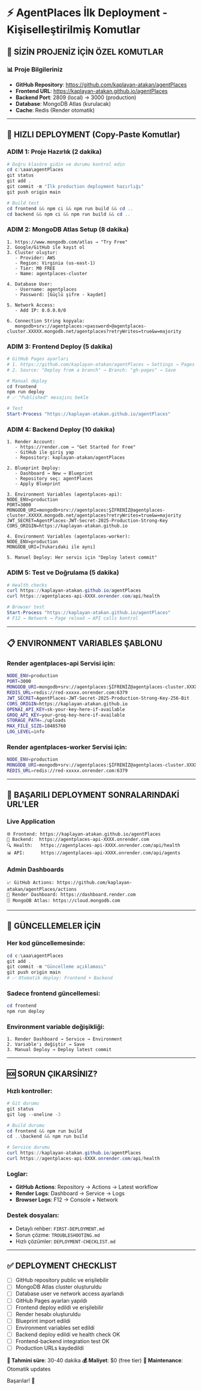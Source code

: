 # ⚡ AgentPlaces İlk Deployment - Kişiselleştirilmiş Komutlar

## 🎯 SİZİN PROJENİZ İÇİN ÖZEL KOMUTLAR

### 📊 Proje Bilgileriniz
- **GitHub Repository**: https://github.com/kaplayan-atakan/agentPlaces
- **Frontend URL**: https://kaplayan-atakan.github.io/agentPlaces  
- **Backend Port**: 2809 (local) → 3000 (production)
- **Database**: MongoDB Atlas (kurulacak)
- **Cache**: Redis (Render otomatik)

---

## 🚀 HIZLI DEPLOYMENT (Copy-Paste Komutlar)

### ADIM 1: Proje Hazırlık (2 dakika)
```powershell
# Doğru klasöre gidin ve durumu kontrol edin
cd c:\aaa\agentPlaces
git status
git add .
git commit -m "İlk production deployment hazırlığı"
git push origin main

# Build test
cd frontend && npm ci && npm run build && cd ..
cd backend && npm ci && npm run build && cd ..
```

### ADIM 2: MongoDB Atlas Setup (8 dakika)
```
1. https://www.mongodb.com/atlas → "Try Free"
2. Google/GitHub ile kayıt ol
3. Cluster oluştur:
   - Provider: AWS
   - Region: Virginia (us-east-1)  
   - Tier: M0 FREE
   - Name: agentplaces-cluster

4. Database User:
   - Username: agentplaces
   - Password: [Güçlü şifre - kaydet]
   
5. Network Access:
   - Add IP: 0.0.0.0/0

6. Connection String kopyala:
   mongodb+srv://agentplaces:<password>@agentplaces-cluster.XXXXX.mongodb.net/agentplaces?retryWrites=true&w=majority
```

### ADIM 3: Frontend Deploy (5 dakika)
```powershell
# GitHub Pages ayarları
# 1. https://github.com/kaplayan-atakan/agentPlaces → Settings → Pages
# 2. Source: "Deploy from a branch" → Branch: "gh-pages" → Save

# Manual deploy
cd frontend
npm run deploy
# ✅ "Published" mesajını bekle

# Test
Start-Process "https://kaplayan-atakan.github.io/agentPlaces"
```

### ADIM 4: Backend Deploy (10 dakika)
```
1. Render Account:
   - https://render.com → "Get Started for Free"
   - GitHub ile giriş yap
   - Repository: kaplayan-atakan/agentPlaces

2. Blueprint Deploy:
   - Dashboard → New → Blueprint
   - Repository seç: agentPlaces
   - Apply Blueprint

3. Environment Variables (agentplaces-api):
NODE_ENV=production
PORT=3000
MONGODB_URI=mongodb+srv://agentplaces:ŞİFRENİZ@agentplaces-cluster.XXXXX.mongodb.net/agentplaces?retryWrites=true&w=majority
JWT_SECRET=AgentPlaces-JWT-Secret-2025-Production-Strong-Key
CORS_ORIGIN=https://kaplayan-atakan.github.io

4. Environment Variables (agentplaces-worker):
NODE_ENV=production
MONGODB_URI=[Yukarıdaki ile aynı]

5. Manuel Deploy: Her servis için "Deploy latest commit"
```

### ADIM 5: Test ve Doğrulama (5 dakika)
```powershell
# Health checks
curl https://kaplayan-atakan.github.io/agentPlaces
curl https://agentplaces-api-XXXX.onrender.com/api/health

# Browser test
Start-Process "https://kaplayan-atakan.github.io/agentPlaces"
# F12 → Network → Page reload → API calls kontrol
```

---

## 📋 ENVIRONMENT VARIABLES ŞABLONU

### Render agentplaces-api Servisi için:
```bash
NODE_ENV=production
PORT=3000
MONGODB_URI=mongodb+srv://agentplaces:ŞİFRENİZ@agentplaces-cluster.XXXXX.mongodb.net/agentplaces?retryWrites=true&w=majority
REDIS_URL=redis://red-xxxxx.onrender.com:6379
JWT_SECRET=AgentPlaces-JWT-Secret-2025-Production-Strong-Key-256-Bit
CORS_ORIGIN=https://kaplayan-atakan.github.io
OPENAI_API_KEY=sk-your-key-here-if-available
GROQ_API_KEY=your-groq-key-here-if-available
STORAGE_PATH=./uploads
MAX_FILE_SIZE=10485760
LOG_LEVEL=info
```

### Render agentplaces-worker Servisi için:
```bash
NODE_ENV=production
MONGODB_URI=mongodb+srv://agentplaces:ŞİFRENİZ@agentplaces-cluster.XXXXX.mongodb.net/agentplaces?retryWrites=true&w=majority
REDIS_URL=redis://red-xxxxx.onrender.com:6379
```

---

## 🎯 BAŞARILI DEPLOYMENT SONRALARINDAKİ URL'LER

### Live Application
```
🌐 Frontend: https://kaplayan-atakan.github.io/agentPlaces
🚀 Backend:  https://agentplaces-api-XXXX.onrender.com  
🔍 Health:   https://agentplaces-api-XXXX.onrender.com/api/health
📊 API:      https://agentplaces-api-XXXX.onrender.com/api/agents
```

### Admin Dashboards
```
📈 GitHub Actions: https://github.com/kaplayan-atakan/agentPlaces/actions
🔧 Render Dashboard: https://dashboard.render.com
🗄️ MongoDB Atlas: https://cloud.mongodb.com
```

---

## 🔄 GÜNCELLEMELER İÇİN

### Her kod güncellemesinde:
```powershell
cd c:\aaa\agentPlaces
git add .
git commit -m "Güncelleme açıklaması"
git push origin main
# ✅ Otomatik deploy: Frontend + Backend
```

### Sadece frontend güncellemesi:
```powershell
cd frontend
npm run deploy
```

### Environment variable değişikliği:
```
1. Render Dashboard → Service → Environment
2. Variable'ı değiştir → Save
3. Manual Deploy → Deploy latest commit
```

---

## 🆘 SORUN ÇIKARSİNIZ?

### Hızlı kontroller:
```powershell
# Git durumu
git status
git log --oneline -3

# Build durumu
cd frontend && npm run build
cd ..\backend && npm run build

# Service durumu  
curl https://kaplayan-atakan.github.io/agentPlaces
curl https://agentplaces-api-XXXX.onrender.com/api/health
```

### Loglar:
- **GitHub Actions**: Repository → Actions → Latest workflow
- **Render Logs**: Dashboard → Service → Logs  
- **Browser Logs**: F12 → Console + Network

### Destek dosyaları:
- Detaylı rehber: `FIRST-DEPLOYMENT.md`
- Sorun çözme: `TROUBLESHOOTING.md`
- Hızlı çözümler: `DEPLOYMENT-CHECKLIST.md`

---

## ✅ DEPLOYMENT CHECKLIST

- [ ] GitHub repository public ve erişilebilir
- [ ] MongoDB Atlas cluster oluşturuldu
- [ ] Database user ve network access ayarlandı
- [ ] GitHub Pages ayarları yapıldı
- [ ] Frontend deploy edildi ve erişilebilir
- [ ] Render hesabı oluşturuldu
- [ ] Blueprint import edildi
- [ ] Environment variables set edildi
- [ ] Backend deploy edildi ve health check OK
- [ ] Frontend-backend integration test OK
- [ ] Production URLs kaydedildi

**🎯 Tahmini süre**: 30-40 dakika
**💰 Maliyet**: $0 (free tier)
**🔄 Maintenance**: Otomatik updates

Başarılar! 🚀
